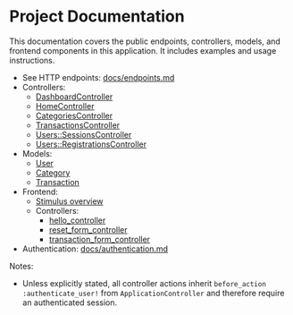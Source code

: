 # Project Documentation

This documentation covers the public endpoints, controllers, models, and frontend components in this application. It includes examples and usage instructions.

- See HTTP endpoints: [docs/endpoints.md](./endpoints.md)
- Controllers:
  - [DashboardController](./controllers/dashboard_controller.md)
  - [HomeController](./controllers/home_controller.md)
  - [CategoriesController](./controllers/categories_controller.md)
  - [TransactionsController](./controllers/transactions_controller.md)
  - [Users::SessionsController](./controllers/users_sessions_controller.md)
  - [Users::RegistrationsController](./controllers/users_registrations_controller.md)
- Models:
  - [User](./models/user.md)
  - [Category](./models/category.md)
  - [Transaction](./models/transaction.md)
- Frontend:
  - [Stimulus overview](./frontend/stimulus/index.md)
  - Controllers:
    - [hello_controller](./frontend/stimulus/hello_controller.md)
    - [reset_form_controller](./frontend/stimulus/reset_form_controller.md)
    - [transaction_form_controller](./frontend/stimulus/transaction_form_controller.md)
- Authentication: [docs/authentication.md](./authentication.md)

Notes:
- Unless explicitly stated, all controller actions inherit `before_action :authenticate_user!` from `ApplicationController` and therefore require an authenticated session.